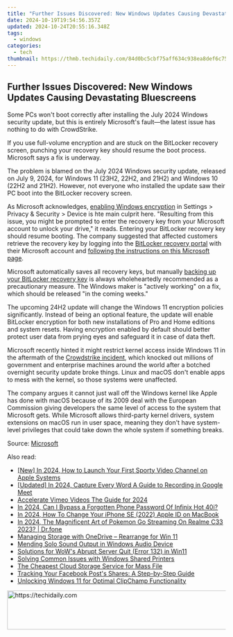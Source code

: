 ```yaml
---
title: "Further Issues Discovered: New Windows Updates Causing Devastating Bluescreens"
date: 2024-10-19T19:54:56.357Z
updated: 2024-10-24T20:55:16.348Z
tags:
  - windows
categories:
  - tech
thumbnail: https://thmb.techidaily.com/84d0bc5cbf75aff634c938ea8def6c75418d8f0746613af42a2c779a9073e228.jpg
---
```


## Further Issues Discovered: New Windows Updates Causing Devastating Bluescreens

Some PCs won't boot correctly after installing the July 2024 Windows security update, but this is entirely Microsoft's fault—the latest issue has nothing to do with CrowdStrike.

 If you use full-volume encryption and are stuck on the BitLocker recovery screen, punching your recovery key should resume the boot process. Microsoft says a fix is underway.

 The problem is blamed on the July 2024 Windows security update, released on July 9, 2024, for Windows 11 (23H2, 22H2, and 21H2) and Windows 10 (22H2 and 21H2). However, not everyone who installed the update saw their PC boot into the BitLocker recovery screen.

 As Microsoft acknowledges, [enabling Windows encryption](https://change-location.techidaily.com/how-to-teleport-your-gps-location-on-vivo-v30-lite-5g-drfone-by-drfone-virtual-android/) in Settings > Privacy & Security > Device is hte main culprit here. "Resulting from this issue, you might be prompted to enter the recovery key from your Microsoft account to unlock your drive," it reads. Entering your BitLocker recovery key should resume booting. The company suggested that affected customers retrieve the recovery key by logging into the [BitLocker recovery portal](https://account.microsoft.com/devices/recoverykey) with their Microsoft account and [following the instructions on this Microsoft page](https://support.microsoft.com/windows/finding-your-bitlocker-recovery-key-in-windows-6b71ad27-0b89-ea08-f143-056f5ab347d6).

 Microsoft automatically saves all recovery keys, but manually [backing up your BitLocker recovery key](https://instagram-clips.techidaily.com/2024-approved-engaging-users-with-instagrams-interactive-survey-feature/) is always wholeheartedly recommended as a precautionary measure. The Windows maker is "actively working" on a fix, which should be released "in the coming weeks."

 The upcoming 24H2 update will change the Windows 11 encryption policies significantly. Instead of being an optional feature, the update will enable BitLocker encryption for both new installations of Pro and Home editions and system resets. Having encryption enabled by default should better protect user data from prying eyes and safeguard it in case of data theft.

 Microsoft recently hinted it might restrict kernel access inside Windows 11 in the aftermath of the [Crowdstrike incident](https://article-files.techidaily.com/2024-approved-live-radio-at-your-fingertips-an-easy-recording-guide/), which knocked out millions of government and enterprise machines around the world after a botched overnight security update broke things. Linux and macOS don't enable apps to mess with the kernel, so those systems were unaffected.

 The company argues it cannot just wall off the Windows kernel like Apple has done with macOS because of its 2009 deal with the European Commission giving developers the same level of access to the system that Microsoft gets. While Microsoft allows third-party kernel drivers, system extensions on macOS run in user space, meaning they don't have system-level privileges that could take down the whole system if something breaks.

 Source: [Microsoft](https://learn.microsoft.com/en-us/windows/release-health/status-windows-11-23h2#3358msgdesc)

<ins class="adsbygoogle"
     style="display:block"
     data-ad-format="autorelaxed"
     data-ad-client="ca-pub-7571918770474297"
     data-ad-slot="1223367746"></ins>

<ins class="adsbygoogle"
     style="display:block"
     data-ad-client="ca-pub-7571918770474297"
     data-ad-slot="8358498916"
     data-ad-format="auto"
     data-full-width-responsive="true"></ins>

<span class="atpl-alsoreadstyle">Also read:</span>
<div><ul>
<li><a href="https://eaxpv-info.techidaily.com/new-in-2024-how-to-launch-your-first-sporty-video-channel-on-apple-systems/"><u>[New] In 2024, How to Launch Your First Sporty Video Channel on Apple Systems</u></a></li>
<li><a href="https://video-screen-grab.techidaily.com/updated-in-2024-capture-every-word-a-guide-to-recording-in-google-meet/"><u>[Updated] In 2024, Capture Every Word A Guide to Recording in Google Meet</u></a></li>
<li><a href="https://vimeo-videos.techidaily.com/accelerate-vimeo-videos-the-guide-for-2024/"><u>Accelerate Vimeo Videos The Guide for 2024</u></a></li>
<li><a href="https://unlock-android.techidaily.com/in-2024-can-i-bypass-a-forgotten-phone-password-of-infinix-hot-40i-by-drfone-android/"><u>In 2024, Can I Bypass a Forgotten Phone Password Of Infinix Hot 40i?</u></a></li>
<li><a href="https://apple-account.techidaily.com/in-2024-how-to-change-your-iphone-se-2022-apple-id-on-macbook-by-drfone-ios/"><u>In 2024, How To Change Your iPhone SE (2022) Apple ID on MacBook</u></a></li>
<li><a href="https://pokemon-go-android.techidaily.com/in-2024-the-magnificent-art-of-pokemon-go-streaming-on-realme-c33-2023-drfone-by-drfone-virtual-android/"><u>In 2024, The Magnificent Art of Pokemon Go Streaming On Realme C33 2023? | Dr.fone</u></a></li>
<li><a href="https://windows11.techidaily.com/managing-storage-with-onedrive-rearrange-for-win-11/"><u>Managing Storage with OneDrive – Rearrange for Win 11</u></a></li>
<li><a href="https://windows11.techidaily.com/mending-solo-sound-output-in-windows-audio-device/"><u>Mending Solo Sound Output in Windows Audio Device</u></a></li>
<li><a href="https://windows11.techidaily.com/solutions-for-wows-abrupt-server-quit-error-132-in-win11/"><u>Solutions for WoW's Abrupt Server Quit (Error 132) in Win11</u></a></li>
<li><a href="https://windows11.techidaily.com/solving-common-issues-with-windows-shared-printers/"><u>Solving Common Issues with Windows Shared Printers</u></a></li>
<li><a href="https://extra-hints.techidaily.com/the-cheapest-cloud-storage-service-for-mass-file/"><u>The Cheapest Cloud Storage Service for Mass File</u></a></li>
<li><a href="https://technical-tips.techidaily.com/tracking-your-facebook-posts-shares-a-step-by-step-guide/"><u>Tracking Your Facebook Post's Shares: A Step-by-Step Guide</u></a></li>
<li><a href="https://windows11.techidaily.com/unlocking-windows-11-for-optimal-clipchamp-functionality/"><u>Unlocking Windows 11 for Optimal ClipChamp Functionality</u></a></li>
</ul></div>

<!-- affiliate ads begin -->
<a href="https://ephamedtechinc.pxf.io/c/5597632/2137221/26400" target="_top" id="2137221">
  <img src="//a.impactradius-go.com/display-ad/26400-2137221" border="0" alt="https://techidaily.com" width="728" height="90"/>
</a>
<img height="0" width="0" src="https://ephamedtechinc.pxf.io/i/5597632/2137221/26400" style="position:absolute;visibility:hidden;" border="0" />
<!-- affiliate ads end -->

